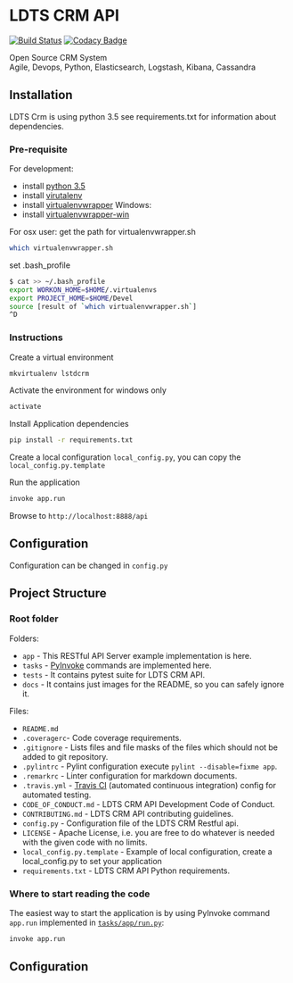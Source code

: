 # LDTS CRM API

[![Build Status](https://travis-ci.org/skalpel-tech/ldtscrm.svg?branch=master)](https://travis-ci.org/skalpel-tech/ldtscrm)
[![Codacy Badge](https://api.codacy.com/project/badge/Grade/cd69f740d0d144a79d2cccb023096261)](https://app.codacy.com/app/cedar-technologies/ldtscrm?utm_source=github.com&utm_medium=referral&utm_content=skalpel-tech/ldtscrm&utm_campaign=Badge_Grade_Settings)

Open Source CRM System  
Agile, Devops, Python, Elasticsearch, Logstash, Kibana, Cassandra

## Installation

LDTS Crm is using python 3.5 see requirements.txt for information about dependencies.

### Pre-requisite

For development:
* install [python 3.5](https://www.python.org/downloads/release/python-356/)
* install [virutalenv](https://pypi.org/project/virtualenv/)
* install [virtualenvwrapper](https://pypi.org/project/virtualenvwrapper/)
Windows:
* install [virtualenvwrapper-win](https://pypi.org/project/virtualenvwrapper-win/)

For osx user:
get the path for virtualenvwrapper.sh

```bash
which virtualenvwrapper.sh
```

set .bash_profile

```bash
$ cat >> ~/.bash_profile
export WORKON_HOME=$HOME/.virtualenvs
export PROJECT_HOME=$HOME/Devel
source [result of `which virtualenvwrapper.sh`]
^D
```

### Instructions

Create a virtual environment  

```bash
mkvirtualenv lstdcrm
```

Activate the environment for windows only

```bash
activate
```

Install Application dependencies  

```bash
pip install -r requirements.txt
```

Create a local configuration `local_config.py`, you can copy the `local_config.py.template`

Run the application

```bash
invoke app.run
```

Browse to `http://localhost:8888/api`

## Configuration

Configuration can be changed in `config.py`

## Project Structure

### Root folder

Folders:

* `app` - This RESTful API Server example implementation is here.
* `tasks` - [PyInvoke](http://www.pyinvoke.org/) commands are implemented here.
* `tests` - It contains pytest suite for LDTS CRM API.
* `docs` - It contains just images for the README, so you can safely ignore it.

Files:

* `README.md`
* `.coveragerc`- Code coverage requirements.
* `.gitignore` - Lists files and file masks of the files which should not be
  added to git repository.
* `.pylintrc` - Pylint configuration execute `pylint --disable=fixme app`.
* `.remarkrc` - Linter configuration for markdown documents.
* `.travis.yml` - [Travis CI](https://travis-ci.org/) (automated continuous
  integration) config for automated testing.
* `CODE_OF_CONDUCT.md` - LDTS CRM API Development Code of Conduct.
* `CONTRIBUTING.md` - LDTS CRM API contributing guidelines.
* `config.py` - Configuration file of the LDTS CRM Restful api.
* `LICENSE` - Apache License, i.e. you are free to do whatever is needed with the
  given code with no limits.
* `local_config.py.template` - Example of local configuration, create a local_config.py to set your application
* `requirements.txt` - LDTS CRM API Python requirements.

### Where to start reading the code

The easiest way to start the application is by using PyInvoke command `app.run`
implemented in [`tasks/app/run.py`](tasks/app/run.py):

```bash
invoke app.run
```

## Configuration
